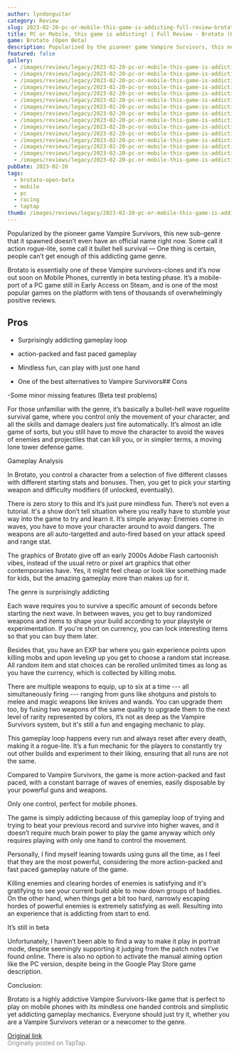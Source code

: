 ```yaml
---
author: lyndonguitar
category: Review
slug: 2023-02-20-pc-or-mobile-this-game-is-addicting-full-review-brotato-open-beta
title: PC or Mobile, this game is addicting! | Full Review - Brotato (Open Beta)
game: Brotato (Open Beta)
description: Popularized by the pioneer game Vampire Survivors, this new sub-genre that it spawned doesn’t even have an official name right now. Some call it action rogue-lite, some call it bullet hell survival — One thing is certain, people can’t get enough of this addicting game genre.
featured: false
gallery:
  - /images/reviews/legacy/2023-02-20-pc-or-mobile-this-game-is-addicting--full-review---brotato-open-beta-0.avif
  - /images/reviews/legacy/2023-02-20-pc-or-mobile-this-game-is-addicting--full-review---brotato-open-beta-1.avif
  - /images/reviews/legacy/2023-02-20-pc-or-mobile-this-game-is-addicting--full-review---brotato-open-beta-2.avif
  - /images/reviews/legacy/2023-02-20-pc-or-mobile-this-game-is-addicting--full-review---brotato-open-beta-3.avif
  - /images/reviews/legacy/2023-02-20-pc-or-mobile-this-game-is-addicting--full-review---brotato-open-beta-4.avif
  - /images/reviews/legacy/2023-02-20-pc-or-mobile-this-game-is-addicting--full-review---brotato-open-beta-5.avif
  - /images/reviews/legacy/2023-02-20-pc-or-mobile-this-game-is-addicting--full-review---brotato-open-beta-6.avif
  - /images/reviews/legacy/2023-02-20-pc-or-mobile-this-game-is-addicting--full-review---brotato-open-beta-7.avif
  - /images/reviews/legacy/2023-02-20-pc-or-mobile-this-game-is-addicting--full-review---brotato-open-beta-8.avif
  - /images/reviews/legacy/2023-02-20-pc-or-mobile-this-game-is-addicting--full-review---brotato-open-beta-9.avif
  - /images/reviews/legacy/2023-02-20-pc-or-mobile-this-game-is-addicting--full-review---brotato-open-beta-10.avif
  - /images/reviews/legacy/2023-02-20-pc-or-mobile-this-game-is-addicting--full-review---brotato-open-beta-11.avif
  - /images/reviews/legacy/2023-02-20-pc-or-mobile-this-game-is-addicting--full-review---brotato-open-beta-12.avif
  - /images/reviews/legacy/2023-02-20-pc-or-mobile-this-game-is-addicting--full-review---brotato-open-beta-13.avif
  - /images/reviews/legacy/2023-02-20-pc-or-mobile-this-game-is-addicting--full-review---brotato-open-beta-14.avif
pubDate: 2023-02-20
tags:
  - brotato-open-beta
  - mobile
  - pc
  - racing
  - taptap
thumb: /images/reviews/legacy/2023-02-20-pc-or-mobile-this-game-is-addicting--full-review---brotato-open-beta-0.avif
---
```


Popularized by the pioneer game Vampire Survivors, this new sub-genre that it spawned doesn’t even have an official name right now. Some call it action rogue-lite, some call it bullet hell survival — One thing is certain, people can’t get enough of this addicting game genre.

Brotato is essentially one of these Vampire survivors-clones and it’s now out soon on Mobile Phones, currently in beta testing phase. It’s a mobile-port of a PC game still in Early Access on Steam, and is one of the most popular games on the platform with tens of thousands of overwhelmingly positive reviews.




## Pros



- Surprisingly addicting gameplay loop


- action-packed and fast paced gameplay


- Mindless fun, can play with just one hand


- One of the best alternatives to Vampire Survivors## Cons


-Some minor missing features (Beta test problems)

For those unfamiliar with the genre, it’s basically a bullet-hell wave roguelite survival game, where you control only the movement of your character, and all the skills and damage dealers just fire automatically. It’s almost an idle game of sorts, but you still have to move the character to avoid the waves of enemies and projectiles that can kill you, or in simpler terms, a moving lone tower defense game.

Gameplay Analysis

In Brotato, you control a character from a selection of five different classes with different starting stats and bonuses. Then, you get to pick your starting weapon and difficulty modifiers (if unlocked, eventually).

There is zero story to this and it‘s just pure mindless fun. There’s not even a tutorial. It's a show don’t tell situation where you really have to stumble your way into the game to try and learn it. It’s simple anyway: Enemies come in waves, you have to move your character around to avoid dangers. The weapons are all auto-targetted and auto-fired based on your attack speed and range stat.

The graphics of Brotato give off an early 2000s Adobe Flash cartoonish vibes, instead of the usual retro or pixel art graphics that other contemporaries have. Yes, it might feel cheap or look like something made for kids, but the amazing gameplay more than makes up for it.

The genre is surprisingly addicting

Each wave requires you to survive a specific amount of seconds before starting the next wave. In between waves, you get to buy randomized weapons and items to shape your build according to your playstyle or experimentation.  If you're short on currency, you can lock interesting items so that you can buy them later.

Besides that, you have an EXP bar where you gain experience points upon killing mobs and upon leveling up you get to choose a random stat increase. All random item and stat choices can be rerolled unlimited times as long as you have the currency, which is collected by killing mobs.

There are multiple weapons to equip, up to six at a time --- all simultaneously firing --- ranging from guns like shotguns and pistols to melee and magic weapons like knives and wands. You can upgrade them too, by fusing two weapons of the same quality to upgrade them to the next level of rarity represented by colors, it’s not as deep as the Vampire Survivors system, but it's still a fun and engaging mechanic to play.

This gameplay loop happens every run and always reset after every death, making it a rogue-lite. It’s a fun mechanic for the players to constantly try out other builds and experiment to their liking, ensuring that all runs are not the same.

Compared to Vampire Survivors, the game is more action-packed and fast paced, with a constant barrage of waves of enemies, easily disposable by your powerful guns and weapons.

Only one control, perfect for mobile phones.

The game is simply addicting because of this gameplay loop of trying and trying to beat your previous record and survive into higher waves, and it doesn’t require much brain power to play the game anyway which only requires playing with only one hand to control the movement.

Personally, I find myself leaning towards using guns all the time, as I feel that they are the most powerful, considering the more action-packed and fast paced gameplay nature of the game.

Killing enemies and clearing hordes of enemies is satisfying and it's gratifying to see your current build able to mow down groups of baddies. On the other hand, when things get a bit too hard, narrowly escaping hordes of powerful enemies is extremely satisfying as well. Resulting into an experience that is addicting from start to end.

It’s still in beta

Unfortunately, I haven’t been able to find a way to make it play in portrait mode, despite seemingly supporting it judging from the patch notes I’ve found online. There is also no option to activate the manual aiming option like the PC version, despite being in the Google Play Store game description.

Conclusion:

Brotato is a highly addictive Vampire Survivors-like game that is perfect to play on mobile phones with its mindless one handed controls and simplistic yet addicting gameplay mechanics. Everyone should just try it, whether you are a Vampire Survivors veteran or a newcomer to the genre.

[Original link](https://www.taptap.io/post/4594200)<br><span style="font-size: 0.95em; color: #888;">Originally posted on TapTap.</span>